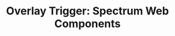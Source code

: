 ---
layout: examples.njk
title: 'Overlay Trigger: Spectrum Web Components'
displayName: Overlay Trigger
componentName: overlay-trigger
componentHeading: overlay-trigger
tags:
- component-examples
---